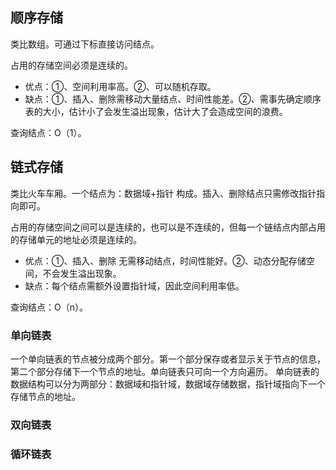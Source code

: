 ## 顺序存储

类比数组。可通过下标直接访问结点。

占用的存储空间必须是连续的。

* 优点：①、空间利用率高。②、可以随机存取。
* 缺点：①、插入、删除需移动大量结点、时间性能差。②、需事先确定顺序表的大小，估计小了会发生溢出现象，估计大了会造成空间的浪费。

查询结点：O（1）。

## 链式存储
类比火车车厢。一个结点为：数据域+指针 构成。插入、删除结点只需修改指针指向即可。

占用的存储空间之间可以是连续的，也可以是不连续的，但每一个链结点内部占用的存储单元的地址必须是连续的。

* 优点：①、插入、删除 无需移动结点，时间性能好。②、动态分配存储空间，不会发生溢出现象。
* 缺点：每个结点需额外设置指针域，因此空间利用率低。

查询结点：O（n）。


### 单向链表
  一个单向链表的节点被分成两个部分。第一个部分保存或者显示关于节点的信息，第二个部分存储下一个节点的地址。单向链表只可向一个方向遍历。
  单向链表的数据结构可以分为两部分：数据域和指针域，数据域存储数据，指针域指向下一个存储节点的地址。
### 双向链表
### 循环链表